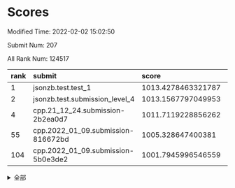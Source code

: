 # Scores

Modified Time: 2022-02-02 15:02:50

Submit Num: 207

All Rank Num: 124517

| rank |               submit               |       score        |       sigma        | pk_num |
| :--- | :--------------------------------- | :----------------- | :----------------- | :----- |
| 1    | jsonzb.test.test_1                 | 1013.4278463321787 | 0.8610827549702798 | 2405   |
| 2    | jsonzb.test.submission_level_4     | 1013.1567797049953 | 0.8303846691879114 | 2404   |
| 4    | cpp.21_12_24.submission-2b2ea0d7   | 1011.7119228856262 | 0.7761379540075108 | 2413   |
| 55   | cpp.2022_01_09.submission-816672bd | 1005.328647400381  | 0.7161744639975572 | 2408   |
| 104  | cpp.2022_01_09.submission-5b0e3de2 | 1001.7945996546559 | 0.7147334902444061 | 2405   |


<details>
<summary>全部</summary>

| rank |                 submit                 |       score        |       sigma        | pk_num |
| :--- | :------------------------------------- | :----------------- | :----------------- | :----- |
| 1    | jsonzb.test.test_1                     | 1013.4278463321787 | 0.8610827549702798 | 2405   |
| 2    | jsonzb.test.submission_level_4         | 1013.1567797049953 | 0.8303846691879114 | 2404   |
| 3    | gobigger.level_3.submission_level_3_27 | 1011.7540030661348 | 0.7641488278793316 | 2414   |
| 4    | cpp.21_12_24.submission-2b2ea0d7       | 1011.7119228856262 | 0.7761379540075108 | 2413   |
| 5    | gobigger.level_3.submission_level_3_16 | 1011.21422326198   | 0.765922061695915  | 2406   |
| 6    | gobigger.level_3.submission_level_3_40 | 1011.1206545867726 | 0.7674201895102063 | 2405   |
| 7    | gobigger.level_3.submission_level_3_32 | 1011.1126087659068 | 0.7585624030260792 | 2404   |
| 8    | gobigger.level_3.submission_level_3_24 | 1011.0047698887072 | 0.7703892264389491 | 2413   |
| 9    | gobigger.level_3.submission_level_3_5  | 1010.7421038995828 | 0.7666755991683777 | 2403   |
| 10   | gobigger.level_3.submission_level_3_23 | 1010.6937994243534 | 0.7621376261744195 | 2406   |
| 11   | gobigger.level_3.submission_level_3_17 | 1010.661831251652  | 0.7500071993945825 | 2408   |
| 12   | gobigger.level_3.submission_level_3_2  | 1010.5820252863294 | 0.7646947361219084 | 2403   |
| 13   | gobigger.level_3.submission_level_3_8  | 1010.4842058506781 | 0.7658157185073158 | 2410   |
| 14   | gobigger.level_3.submission_level_3_28 | 1010.4751878654461 | 0.7664347334684121 | 2406   |
| 15   | gobigger.level_3.submission_level_3_22 | 1010.4519091525044 | 0.7598254433583721 | 2407   |
| 16   | gobigger.level_3.submission_level_3_26 | 1010.4183748207016 | 0.7583793938580097 | 2403   |
| 17   | gobigger.level_3.submission_level_3_29 | 1010.3629807274519 | 0.7646526813494658 | 2408   |
| 18   | gobigger.level_3.submission_level_3_0  | 1010.3520803989833 | 0.7537895967882567 | 2410   |
| 19   | gobigger.level_3.submission_level_3_19 | 1010.198609982108  | 0.749513617649716  | 2406   |
| 20   | gobigger.level_3.submission_level_3_31 | 1010.1923070339059 | 0.7578689221253301 | 2408   |
| 21   | gobigger.level_3.submission_level_3_13 | 1010.1740892959059 | 0.7489434618989491 | 2402   |
| 22   | gobigger.level_3.submission_level_3_44 | 1010.1237710545696 | 0.7517480351827517 | 2409   |
| 23   | gobigger.level_3.submission_level_3_9  | 1010.0261609860161 | 0.760016179898509  | 2410   |
| 24   | gobigger.level_3.submission_level_3_33 | 1010.022311765333  | 0.7583304847401998 | 2409   |
| 25   | gobigger.level_3.submission_level_3_39 | 1009.9857398761826 | 0.7235331336385418 | 2403   |
| 26   | gobigger.level_3.submission_level_3_36 | 1009.9070714151678 | 0.7541546267619663 | 2403   |
| 27   | gobigger.level_3.submission_level_3_35 | 1009.9000724313117 | 0.7638683702528087 | 2411   |
| 28   | gobigger.level_3.submission_level_3_30 | 1009.8619814942188 | 0.7429575350090071 | 2407   |
| 29   | gobigger.level_3.submission_level_3_34 | 1009.7948863799105 | 0.7767731083478507 | 2406   |
| 30   | gobigger.level_3.submission_level_3_49 | 1009.7900887018042 | 0.7776867632153491 | 2406   |
| 31   | gobigger.level_3.submission_level_3_3  | 1009.7456524541612 | 0.7373714605511068 | 2406   |
| 32   | gobigger.level_3.submission_level_3_25 | 1009.739694805869  | 0.7738379758381907 | 2412   |
| 33   | gobigger.level_3.submission_level_3_7  | 1009.7207285825517 | 0.7590644007316221 | 2405   |
| 34   | gobigger.level_3.submission_level_3_14 | 1009.7022507724739 | 0.7554409348097132 | 2409   |
| 35   | gobigger.level_3.submission_level_3_10 | 1009.6800572669996 | 0.7405244835534783 | 2410   |
| 36   | gobigger.level_3.submission_level_3_37 | 1009.65741923214   | 0.7561507274656327 | 2405   |
| 37   | gobigger.level_3.submission_level_3_1  | 1009.656188076843  | 0.7445135877753652 | 2407   |
| 38   | gobigger.level_3.submission_level_3_46 | 1009.5060226072211 | 0.7691147843721782 | 2411   |
| 39   | gobigger.level_3.submission_level_3_47 | 1009.4353275653885 | 0.737660310378767  | 2410   |
| 40   | gobigger.level_3.submission_level_3_43 | 1009.4207462723631 | 0.774390897943599  | 2408   |
| 41   | gobigger.level_3.submission_level_3_15 | 1009.420401519453  | 0.7553913960973799 | 2404   |
| 42   | gobigger.level_3.submission_level_3_20 | 1009.402259486473  | 0.7245480184959698 | 2406   |
| 43   | gobigger.level_3.submission_level_3_11 | 1009.3870924096127 | 0.7374251941636033 | 2409   |
| 44   | gobigger.level_3.submission_level_3_41 | 1009.2905599097877 | 0.7566831733409843 | 2405   |
| 45   | gobigger.level_3.submission_level_3_45 | 1009.1927862604539 | 0.7487783965732185 | 2410   |
| 46   | gobigger.level_3.submission_level_3_18 | 1009.1885231483421 | 0.7595234265106104 | 2404   |
| 47   | gobigger.level_3.submission_level_3_4  | 1009.0637363350625 | 0.7492829097713893 | 2404   |
| 48   | gobigger.level_3.submission_level_3_38 | 1008.9626844347029 | 0.7462298699193115 | 2405   |
| 49   | gobigger.level_3.submission_level_3_6  | 1008.9294158018408 | 0.7607518071182284 | 2408   |
| 50   | gobigger.level_3.submission_level_3_42 | 1008.7159264038588 | 0.7515632780015035 | 2406   |
| 51   | gobigger.level_3.submission_level_3_48 | 1008.6955705134337 | 0.7292174809590014 | 2413   |
| 52   | gobigger.level_3.submission_level_3_21 | 1008.3740939635993 | 0.7310160113797921 | 2406   |
| 53   | gobigger.level_3.submission_level_3_12 | 1007.869430059442  | 0.7374064336536552 | 2397   |
| 54   | gobigger.level_1.submission_level_1_36 | 1006.3894151016939 | 0.7144554937895403 | 2407   |
| 55   | cpp.2022_01_09.submission-816672bd     | 1005.328647400381  | 0.7161744639975572 | 2408   |
| 56   | gobigger.level_1.submission_level_1_10 | 1004.8814468668835 | 0.723497701948507  | 2399   |
| 57   | gobigger.level_1.submission_level_1_23 | 1004.6430283832924 | 0.7140049778817542 | 2403   |
| 58   | gobigger.level_1.submission_level_1_38 | 1004.3503119208327 | 0.7107341104251685 | 2404   |
| 59   | gobigger.level_1.submission_level_1_27 | 1004.3349408786747 | 0.7245191343410216 | 2406   |
| 60   | gobigger.level_1.submission_level_1_44 | 1004.3126561657132 | 0.728196027873     | 2404   |
| 61   | gobigger.level_1.submission_level_1_19 | 1004.1981693525108 | 0.7288829663759578 | 2405   |
| 62   | gobigger.level_1.submission_level_1_37 | 1004.1359529189402 | 0.7319177230648949 | 2407   |
| 63   | gobigger.level_1.submission_level_1_20 | 1004.1285404864018 | 0.7153718003285099 | 2409   |
| 64   | gobigger.level_1.submission_level_1_16 | 1004.1238116038    | 0.7226122552675159 | 2404   |
| 65   | gobigger.level_1.submission_level_1_18 | 1004.0347350636104 | 0.7185701883903504 | 2408   |
| 66   | gobigger.level_1.submission_level_1_25 | 1003.9582846562882 | 0.7258960966054772 | 2406   |
| 67   | gobigger.level_1.submission_level_1_12 | 1003.8965481102791 | 0.7204919069742719 | 2407   |
| 68   | gobigger.level_1.submission_level_1_43 | 1003.8708218239738 | 0.7097288485758954 | 2401   |
| 69   | gobigger.level_1.submission_level_1_26 | 1003.863298861999  | 0.7252130253117456 | 2405   |
| 70   | gobigger.level_1.submission_level_1_0  | 1003.8159824894682 | 0.7168573787409919 | 2408   |
| 71   | gobigger.level_1.submission_level_1_28 | 1003.8096491706688 | 0.7135973381969974 | 2404   |
| 72   | gobigger.level_1.submission_level_1_13 | 1003.7753818587304 | 0.7317673122401922 | 2403   |
| 73   | gobigger.level_1.submission_level_1_31 | 1003.7712790207125 | 0.7126308848369171 | 2408   |
| 74   | gobigger.level_1.submission_level_1_22 | 1003.6974600410582 | 0.7257384626812459 | 2408   |
| 75   | gobigger.level_1.submission_level_1_46 | 1003.6649154771496 | 0.7183358039976189 | 2407   |
| 76   | gobigger.level_1.submission_level_1_40 | 1003.6639361046144 | 0.7287184820720751 | 2408   |
| 77   | gobigger.level_1.submission_level_1_14 | 1003.5936476386518 | 0.7285072979523942 | 2408   |
| 78   | gobigger.level_1.submission_level_1_5  | 1003.5791150616507 | 0.7044993302336022 | 2406   |
| 79   | gobigger.level_1.submission_level_1_49 | 1003.5571355136738 | 0.7285276991886324 | 2404   |
| 80   | gobigger.level_1.submission_level_1_17 | 1003.5160257774891 | 0.7163638872558505 | 2405   |
| 81   | gobigger.level_1.submission_level_1_21 | 1003.4982044600449 | 0.718252266517098  | 2404   |
| 82   | gobigger.level_1.submission_level_1_42 | 1003.4763427092583 | 0.7140302317889304 | 2410   |
| 83   | gobigger.level_1.submission_level_1_15 | 1003.4590191777052 | 0.7157064886542328 | 2407   |
| 84   | gobigger.level_1.submission_level_1_24 | 1003.4453048553191 | 0.7130813295554688 | 2405   |
| 85   | gobigger.level_1.submission_level_1_30 | 1003.4088484924822 | 0.7095159752320352 | 2400   |
| 86   | gobigger.level_1.submission_level_1_48 | 1003.3727367256487 | 0.7202198096414095 | 2405   |
| 87   | gobigger.level_1.submission_level_1_39 | 1003.2000614326503 | 0.7242210942232166 | 2407   |
| 88   | gobigger.level_1.submission_level_1_4  | 1003.1387915790739 | 0.7375217203236888 | 2406   |
| 89   | gobigger.level_1.submission_level_1_41 | 1003.1332308467381 | 0.7215881930198081 | 2400   |
| 90   | gobigger.level_1.submission_level_1_34 | 1003.0256287458834 | 0.7127968135007433 | 2402   |
| 91   | gobigger.level_1.submission_level_1_32 | 1002.922417547163  | 0.7179903920963874 | 2405   |
| 92   | gobigger.level_1.submission_level_1_1  | 1002.7779984221464 | 0.711927996198458  | 2408   |
| 93   | gobigger.level_1.submission_level_1_2  | 1002.6439296897993 | 0.7218376521036055 | 2408   |
| 94   | gobigger.level_1.submission_level_1_8  | 1002.5099442381247 | 0.7081561169667536 | 2404   |
| 95   | gobigger.level_1.submission_level_1_35 | 1002.4360147029734 | 0.7160406082745725 | 2408   |
| 96   | gobigger.level_1.submission_level_1_3  | 1002.4168128884749 | 0.7110408608386637 | 2408   |
| 97   | gobigger.level_1.submission_level_1_9  | 1002.4111800651098 | 0.7200555188549809 | 2406   |
| 98   | gobigger.level_1.submission_level_1_45 | 1002.3562698345067 | 0.7026320893805839 | 2408   |
| 99   | gobigger.level_1.submission_level_1_7  | 1002.3080327923008 | 0.7090360161996144 | 2408   |
| 100  | gobigger.level_1.submission_level_1_29 | 1002.2588265025063 | 0.7159014113728132 | 2406   |
| 101  | gobigger.level_1.submission_level_1_47 | 1002.1554314346466 | 0.7203886013946265 | 2407   |
| 102  | gobigger.level_1.submission_level_1_6  | 1001.9155234215085 | 0.714176145692655  | 2407   |
| 103  | gobigger.level_1.submission_level_1_33 | 1001.8840262479899 | 0.7249135645517374 | 2409   |
| 104  | cpp.2022_01_09.submission-5b0e3de2     | 1001.7945996546559 | 0.7147334902444061 | 2405   |
| 105  | gobigger.level_1.submission_level_1_11 | 1001.7805071796122 | 0.7114392952496271 | 2404   |
| 106  | gobigger.random.submission_random_9    | 997.4659112516385  | 0.698792008362494  | 2406   |
| 107  | gobigger.random.submission_random_32   | 997.2828081316005  | 0.7070022990246255 | 2404   |
| 108  | gobigger.random.submission_random_22   | 997.1104066535104  | 0.707355995373444  | 2407   |
| 109  | gobigger.random.submission_random_24   | 997.0645163844465  | 0.7055999219083006 | 2401   |
| 110  | gobigger.random.submission_random_46   | 996.9657339422376  | 0.7123524951261553 | 2412   |
| 111  | gobigger.random.submission_random_5    | 996.4947515324117  | 0.714693435758575  | 2409   |
| 112  | gobigger.random.submission_random_44   | 996.4285248871064  | 0.7070161714390383 | 2402   |
| 113  | gobigger.random.submission_random_12   | 996.3372297208542  | 0.7161458085188056 | 2406   |
| 114  | gobigger.random.submission_random_23   | 996.2912474815197  | 0.7201987023555205 | 2405   |
| 115  | gobigger.random.submission_random_45   | 996.1796440783129  | 0.7043393570254286 | 2408   |
| 116  | gobigger.random.submission_random_8    | 996.176627368219   | 0.7125613169375279 | 2405   |
| 117  | gobigger.random.submission_random_2    | 996.158584971617   | 0.7158178417034509 | 2405   |
| 118  | gobigger.random.submission_random_48   | 996.1552103430092  | 0.7025649172054624 | 2404   |
| 119  | gobigger.random.submission_random_1    | 996.1475227536981  | 0.709392192703066  | 2404   |
| 120  | gobigger.random.submission_random_6    | 996.1452156494022  | 0.7181148724774049 | 2406   |
| 121  | gobigger.random.submission_random_19   | 996.1354685856968  | 0.7091353053036442 | 2404   |
| 122  | gobigger.random.submission_random_39   | 996.0966925852824  | 0.7042838494019896 | 2409   |
| 123  | gobigger.random.submission_random_15   | 996.0884346810133  | 0.7162377503639764 | 2408   |
| 124  | gobigger.random.submission_random_31   | 996.0781626097254  | 0.7307526429375267 | 2408   |
| 125  | gobigger.random.submission_random_26   | 996.0121435562507  | 0.7131333239885812 | 2403   |
| 126  | gobigger.random.submission_random_27   | 996.0023937739636  | 0.7047457879954409 | 2408   |
| 127  | gobigger.random.submission_random_30   | 995.9964992880562  | 0.7216872310410635 | 2409   |
| 128  | gobigger.random.submission_random_49   | 995.9705265297681  | 0.7063105779213411 | 2406   |
| 129  | gobigger.random.submission_random_36   | 995.9658170130501  | 0.7114318480571461 | 2403   |
| 130  | gobigger.random.submission_random_4    | 995.9435875668211  | 0.7389436275259661 | 2401   |
| 131  | gobigger.random.submission_random_47   | 995.9241945557505  | 0.6996672984148109 | 2407   |
| 132  | gobigger.random.submission_random_11   | 995.905456395822   | 0.6993796593058433 | 2407   |
| 133  | gobigger.random.submission_random_34   | 995.8663151516347  | 0.7166477945752128 | 2408   |
| 134  | gobigger.random.submission_random_35   | 995.8418278400884  | 0.711206326090286  | 2403   |
| 135  | gobigger.random.submission_random_40   | 995.7623049038643  | 0.7094147853292653 | 2409   |
| 136  | gobigger.random.submission_random_21   | 995.6046877695004  | 0.7197810230367268 | 2407   |
| 137  | gobigger.random.submission_random_16   | 995.5681518635566  | 0.719702175688753  | 2408   |
| 138  | gobigger.random.submission_random_28   | 995.5300705387563  | 0.7022816955978993 | 2407   |
| 139  | gobigger.random.submission_random_42   | 995.5059079288301  | 0.7327870997512356 | 2411   |
| 140  | gobigger.random.submission_random_29   | 995.4339917258765  | 0.7179104415350595 | 2408   |
| 141  | gobigger.random.submission_random_25   | 995.3516691564294  | 0.7094962211777964 | 2405   |
| 142  | gobigger.random.submission_random_13   | 995.2532855748539  | 0.716533734800861  | 2410   |
| 143  | gobigger.random.submission_random_41   | 995.1984769115245  | 0.7009574570302628 | 2407   |
| 144  | gobigger.random.submission_random_3    | 995.1937487224001  | 0.7271750356590473 | 2407   |
| 145  | gobigger.random.submission_random_17   | 995.1719111921074  | 0.7177212777598733 | 2405   |
| 146  | gobigger.random.submission_random_0    | 995.1555876333348  | 0.7195972819059332 | 2402   |
| 147  | gobigger.random.submission_random_18   | 995.1183052516235  | 0.7091917659901821 | 2400   |
| 148  | gobigger.random.submission_random_14   | 995.1056947689624  | 0.7095187347640415 | 2408   |
| 149  | gobigger.random.submission_random_10   | 995.0692445891306  | 0.7127723393903054 | 2402   |
| 150  | gobigger.random.submission_random_37   | 995.0112603350301  | 0.7073655141469722 | 2415   |
| 151  | gobigger.random.submission_random_33   | 994.975656610029   | 0.7115348051961619 | 2411   |
| 152  | gobigger.random.submission_random_43   | 994.4463975107536  | 0.7156415108617005 | 2400   |
| 153  | gobigger.random.submission_random_20   | 994.3984195667921  | 0.7251243182683687 | 2409   |
| 154  | gobigger.random.submission_random_38   | 994.02434485165    | 0.7162909527269605 | 2407   |
| 155  | gobigger.random.submission_random_7    | 994.0124211136258  | 0.719966578545209  | 2404   |
| 156  | gobigger.level_2.submission_level_2_20 | 993.519307036647   | 0.7286724287052415 | 2407   |
| 157  | gobigger.level_2.submission_level_2_1  | 993.4423775880772  | 0.7245921465848656 | 2406   |
| 158  | gobigger.level_2.submission_level_2_21 | 993.4007437074758  | 0.7220891369387318 | 2405   |
| 159  | gobigger.level_2.submission_level_2_0  | 993.317101797738   | 0.7580845259151342 | 2406   |
| 160  | gobigger.level_2.submission_level_2_6  | 993.2326166668121  | 0.7298439248918693 | 2404   |
| 161  | gobigger.level_2.submission_level_2_16 | 993.2253260651106  | 0.7330506914459702 | 2403   |
| 162  | gobigger.level_2.submission_level_2_40 | 993.0484986370641  | 0.7231133428986846 | 2406   |
| 163  | gobigger.level_2.submission_level_2_24 | 992.973774896346   | 0.7347923179234722 | 2404   |
| 164  | gobigger.level_2.submission_level_2_41 | 992.9151852662644  | 0.7311105586395091 | 2403   |
| 165  | gobigger.level_2.submission_level_2_36 | 992.8297928861938  | 0.7217251910625943 | 2404   |
| 166  | gobigger.level_2.submission_level_2_2  | 992.781326341431   | 0.7445565649308579 | 2409   |
| 167  | gobigger.level_2.submission_level_2_48 | 992.5822359950939  | 0.7315763436196484 | 2404   |
| 168  | gobigger.level_2.submission_level_2_38 | 992.5392366590983  | 0.7486179632498937 | 2409   |
| 169  | gobigger.level_2.submission_level_2_27 | 992.4984588762622  | 0.7431580927421291 | 2410   |
| 170  | gobigger.level_2.submission_level_2_3  | 992.4906855022251  | 0.7331070869441201 | 2408   |
| 171  | gobigger.level_2.submission_level_2_43 | 992.4817311276752  | 0.7555338661308773 | 2409   |
| 172  | gobigger.level_2.submission_level_2_11 | 992.4591668444054  | 0.7446221393393532 | 2406   |
| 173  | gobigger.level_2.submission_level_2_23 | 992.4429315826278  | 0.7420067756901602 | 2407   |
| 174  | gobigger.level_2.submission_level_2_15 | 992.407556150636   | 0.742152407431767  | 2403   |
| 175  | gobigger.level_2.submission_level_2_30 | 992.4053522174474  | 0.736057030817095  | 2406   |
| 176  | gobigger.level_2.submission_level_2_28 | 992.3862226242873  | 0.7412949040356841 | 2405   |
| 177  | gobigger.level_2.submission_level_2_34 | 992.3612160647072  | 0.7406689932702044 | 2410   |
| 178  | gobigger.level_2.submission_level_2_35 | 992.3087128206028  | 0.724261946752055  | 2407   |
| 179  | gobigger.level_2.submission_level_2_46 | 992.2900183587816  | 0.7288301938738565 | 2406   |
| 180  | gobigger.level_2.submission_level_2_39 | 992.2418023157419  | 0.7358163118516424 | 2406   |
| 181  | gobigger.level_2.submission_level_2_13 | 992.2033645231667  | 0.7518922449146215 | 2407   |
| 182  | gobigger.level_2.submission_level_2_5  | 992.0522196502864  | 0.7496416147426753 | 2404   |
| 183  | gobigger.level_2.submission_level_2_29 | 991.9530411848438  | 0.7556750447834638 | 2402   |
| 184  | gobigger.level_2.submission_level_2_4  | 991.8581742912471  | 0.7576220693454012 | 2408   |
| 185  | gobigger.level_2.submission_level_2_10 | 991.8515888181261  | 0.7713038657118803 | 2403   |
| 186  | gobigger.level_2.submission_level_2_31 | 991.8496822808371  | 0.734779642434312  | 2410   |
| 187  | gobigger.level_2.submission_level_2_8  | 991.7481135504262  | 0.7538976514914623 | 2405   |
| 188  | gobigger.level_2.submission_level_2_14 | 991.7089528135433  | 0.7412001328747855 | 2399   |
| 189  | gobigger.level_2.submission_level_2_12 | 991.6985924757847  | 0.7448336151484999 | 2406   |
| 190  | gobigger.level_2.submission_level_2_19 | 991.6916829186989  | 0.7282293964968041 | 2404   |
| 191  | gobigger.level_2.submission_level_2_7  | 991.5839736327328  | 0.7569541432620466 | 2409   |
| 192  | gobigger.level_2.submission_level_2_49 | 991.5004953732121  | 0.7590883390794833 | 2405   |
| 193  | gobigger.level_2.submission_level_2_33 | 991.4939379389384  | 0.7348765472528844 | 2404   |
| 194  | gobigger.level_2.submission_level_2_17 | 991.47512798649    | 0.7372022663277785 | 2405   |
| 195  | gobigger.level_2.submission_level_2_44 | 991.4521361227645  | 0.7470668035200625 | 2400   |
| 196  | gobigger.level_2.submission_level_2_45 | 991.4473716434765  | 0.7415472240364261 | 2407   |
| 197  | gobigger.level_2.submission_level_2_26 | 991.4422126825083  | 0.7424893952083067 | 2407   |
| 198  | gobigger.level_2.submission_level_2_9  | 991.0957991115321  | 0.7589452390661944 | 2405   |
| 199  | gobigger.level_2.submission_level_2_37 | 990.9635824991872  | 0.7549128588538374 | 2403   |
| 200  | gobigger.level_2.submission_level_2_22 | 990.9588186681191  | 0.7498918159722383 | 2407   |
| 201  | gobigger.level_2.submission_level_2_25 | 990.743863736458   | 0.7637859704923078 | 2410   |
| 202  | gobigger.level_2.submission_level_2_42 | 990.6250178441361  | 0.7377975586986882 | 2408   |
| 203  | gobigger.level_2.submission_level_2_18 | 990.6153441538022  | 0.7620965088884756 | 2401   |
| 204  | gobigger.level_2.submission_level_2_47 | 990.6097349814981  | 0.7744403951189865 | 2410   |
| 205  | gobigger.level_2.submission_level_2_32 | 990.5026923468631  | 0.7577101805529699 | 2405   |
| 206  | gobigger.none.submission_none_0        | 976.8076682149559  | 1.415319211894589  | 2402   |
| 207  | gobigger.none.submission_none_1        | 976.6507402694587  | 1.330917297394704  | 2405   |

</details>